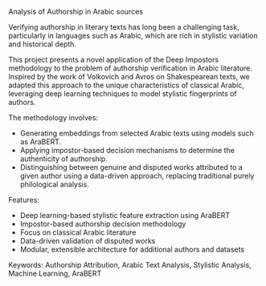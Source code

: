 Analysis of Authorship in Arabic sources

Verifying authorship in literary texts has long been a challenging task, particularly in languages such as Arabic, which are rich in stylistic variation and historical depth.

This project presents a novel application of the Deep Impostors methodology to the problem of authorship verification in Arabic literature. Inspired by the work of Volkovich and Avros on Shakespearean texts, we adapted this approach to the unique characteristics of classical Arabic, leveraging deep learning techniques to model stylistic fingerprints of authors.

The methodology involves:

- Generating embeddings from selected Arabic texts using models such as AraBERT.
- Applying impostor-based decision mechanisms to determine the authenticity of authorship.
- Distinguishing between genuine and disputed works attributed to a given author using a data-driven approach, replacing traditional purely philological analysis.

Features:

- Deep learning-based stylistic feature extraction using AraBERT
- Impostor-based authorship decision methodology
- Focus on classical Arabic literature
- Data-driven validation of disputed works
- Modular, extensible architecture for additional authors and datasets

Keywords: Authorship Attribution, Arabic Text Analysis, Stylistic Analysis, Machine Learning, AraBERT
